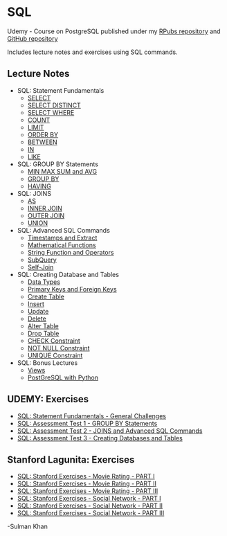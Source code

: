 # SQL
Udemy - Course on PostgreSQL published under my [RPubs repository](https://rpubs.com/SulmanKhan/444167) and [GitHub repository](https://github.com/SulmanK/SQL)

Includes lecture notes and exercises using SQL commands.




## Lecture Notes
 * SQL: Statement Fundamentals
      + [SELECT](https://rpubs.com/SulmanKhan/446183) 
      + [SELECT DISTINCT](https://rpubs.com/SulmanKhan/446184)
      + [SELECT WHERE](https://rpubs.com/SulmanKhan/446185)
      + [COUNT](https://rpubs.com/SulmanKhan/446186)
      + [LIMIT](https://rpubs.com/SulmanKhan/446187)
      + [ORDER BY](https://rpubs.com/SulmanKhan/446188)
      + [BETWEEN](https://rpubs.com/SulmanKhan/446189)
      + [IN](https://rpubs.com/SulmanKhan/446190)
      + [LIKE](https://rpubs.com/SulmanKhan/446191)
 * SQL: GROUP BY Statements
      + [MIN MAX SUM and AVG](https://rpubs.com/SulmanKhan/446201)
      + [GROUP BY](https://rpubs.com/SulmanKhan/446211)
      + [HAVING](https://rpubs.com/SulmanKhan/446220)
 * SQL: JOINS
      + [AS](https://rpubs.com/SulmanKhan/446240)
      + [INNER JOIN](https://rpubs.com/SulmanKhan/446251)
      + [OUTER JOIN](https://rpubs.com/SulmanKhan/446263)
      + [UNION](https://rpubs.com/SulmanKhan/446267)
 * SQL: Advanced SQL Commands
      + [Timestamps and Extract](https://rpubs.com/SulmanKhan/446273)
      + [Mathematical Functions](https://rpubs.com/SulmanKhan/446278)
      + [String Function and Operators](https://rpubs.com/SulmanKhan/446286)
      + [SubQuery](https://rpubs.com/SulmanKhan/446843)
      + [Self-Join](https://rpubs.com/SulmanKhan/446864)
 * SQL: Creating Database and Tables
      + [Data Types](https://rpubs.com/SulmanKhan/446887)
      + [Primary Keys and Foreign Keys](https://rpubs.com/SulmanKhan/446893)
      + [Create Table](https://rpubs.com/SulmanKhan/446912)
      + [Insert](https://rpubs.com/SulmanKhan/446924)
      + [Update](https://rpubs.com/SulmanKhan/446927)
      + [Delete](https://rpubs.com/SulmanKhan/446931)
      + [Alter Table](https://rpubs.com/SulmanKhan/446942)
      + [Drop Table](https://rpubs.com/SulmanKhan/446951)
      + [CHECK Constraint](https://rpubs.com/SulmanKhan/446968)
      + [NOT NULL Constraint](https://rpubs.com/SulmanKhan/446982)
      + [UNIQUE Constraint](https://rpubs.com/SulmanKhan/446989)
 * SQL: Bonus Lectures
      + [Views](https://rpubs.com/SulmanKhan/447035)
      + [PostGreSQL with Python](https://github.com/SulmanK/SQL/blob/master/Lecture%20Notes/Extra/PostGreSQL%20with%20Python.txt)
    
## UDEMY: Exercises
 * [SQL: Statement Fundamentals - General Challenges](https://rpubs.com/SulmanKhan/446192)
 * [SQL: Assessment Test 1 - GROUP BY Statements](https://rpubs.com/SulmanKhan/446225)
 * [SQL: Assessment Test 2 - JOINS and Advanced SQL Commands](https://rpubs.com/SulmanKhan/446873)
 * [SQL: Assessment Test 3 - Creating Databases and Tables](https://rpubs.com/SulmanKhan/447015)
 

## Stanford Lagunita: Exercises
 * [SQL: Stanford Exercises - Movie Rating -  PART I](https://rpubs.com/SulmanKhan/449883)
 * [SQL: Stanford Exercises - Movie Rating - PART II](https://rpubs.com/SulmanKhan/449884)
 * [SQL: Stanford Exercises - Movie Rating - PART III](https://rpubs.com/SulmanKhan/449885)
 * [SQL: Stanford Exercises - Social Network -  PART I](https://rpubs.com/SulmanKhan/449911)
 * [SQL: Stanford Exercises - Social Network - PART II](https://rpubs.com/SulmanKhan/449913)
 * [SQL: Stanford Exercises - Social Network - PART III](https://rpubs.com/SulmanKhan/449914)






-Sulman Khan
